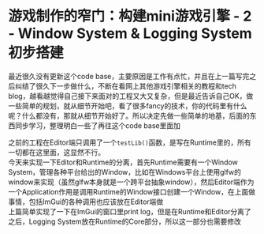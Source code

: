 # 游戏制作的窄门：构建mini游戏引擎 - 2 - Window System & Logging System初步搭建

最近很久没有更新这个code base，主要原因是工作有点忙，并且在上一篇写完之后纠结了很久下一步做什么，不断在看网上其他游戏引擎相关的教程和tech blog，越看越觉得自己接下来面对的工程又大又复杂，但是最近告诉自己OK，做一些简单的规划，就从细节开始吧，看了很多fancy的技术，你的代码里有什么呢？什么都没有，那就从细节开始好了。所以决定先做一些简单的地基，后面的东西同步学习，整理明白一些了再往这个code base里面加  

之前的工程在Editor端只调用了一个`testLib()`函数，是写在Runtime里的，所有一切都在这里面，这显然不行。  
今天来实现一下Editor和Runtime的分离，首先Runtime需要有一个Window System，管理各种平台给出的Window，比如在Windows平台上使用glfw的window来实现（虽然glfw本身就是一个跨平台抽象window），然后Editor端作为一个Application作用是调用Runtime的Window接口创建一个Window，在上面做事情，包括ImGui的各种调用也应该放在Editor端做  
上篇简单实现了一下在ImGui的窗口里print log，但是在Runtime和Editor分离了之后，Logging System放在Runtime的Core部分，所以这一部分也需要修改